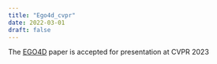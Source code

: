 ```yaml
---
title: "Ego4d_cvpr"
date: 2022-03-01
draft: false
---
```


The <a href="https://ego4d-data.org">EGO4D</a> paper is accepted for presentation at CVPR 2023
